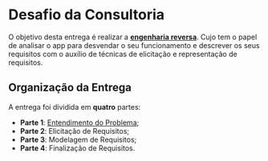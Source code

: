 # Desafio da Consultoria

O objetivo desta entrega é realizar a **[engenharia reversa](https://digital.ai/pt/catalyst-blog/exploring-reverse-engineering-benefits-misuse-and-the-role-of-application-hardening/)**. Cujo tem o papel de analisar o app para desvendar o seu funcionamento e descrever os seus requisitos com o auxílio de técnicas de elicitação e representação de requisitos. 


## Organização da Entrega

A entrega foi dividida em **quatro** partes:

- **Parte 1**: [Entendimento do Problema](./entendimento-problema.md);
- **Parte 2**: Elicitação de Requisitos;
- **Parte 3**: Modelagem de Requisitos;
- **Parte 4**: Finalização de Requisitos.

